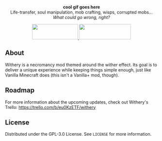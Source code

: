 <p align="center">
<b>cool gif goes here</b><br>
Life-transfer, soul manipulation, mob crafting, wisps, corrupted mobs...<br>
<i>What could go wrong, right?</i>
</p>
<p align="center">
  <a title="Fabric API" href="https://github.com/FabricMC/fabric">
    <img src="https://i.imgur.com/Ol1Tcf8.png" width="151" height="50" />
  </a>
  <a title="Fabric Language Kotlin" href="https://github.com/FabricMC/fabric-language-kotlin" target="_blank" rel="noopener noreferrer">
    <img src="https://i.imgur.com/c1DH9VL.png" width="171" height="50" />
  </a>
</p>

## About
Withery is a necromancy mod themed around the wither effect.
Its goal is to deliver a unique experience while keeping things simple enough, just like Vanilla Minecraft does (this isn't a Vanilla+ mod, though).

## Roadmap
For more information about the upcoming updates, check out Withery's Trello: https://trello.com/b/eu0KzETF/withery

## License
Distributed under the GPL-3.0 License. See `LICENSE` for more information.
